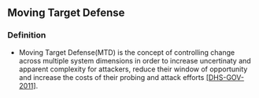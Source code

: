 ## Moving Target Defense


### Definition
- Moving Target Defense(MTD) is the concept of controlling change across multiple system dimensions in order to increase uncertinaty and apparent complexity for attackers, reduce their window of opportunity and increase the costs of their probing and attack efforts [[DHS-GOV-2011]](http://www.dhs.gov/csd-mtd). 
